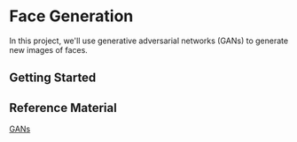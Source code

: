 # Face Generation
In this project, we'll use generative adversarial networks (GANs) to generate new images of faces.

## Getting Started


## Reference Material

[GANs](https://skymind.ai/wiki/generative-adversarial-network-gan)
